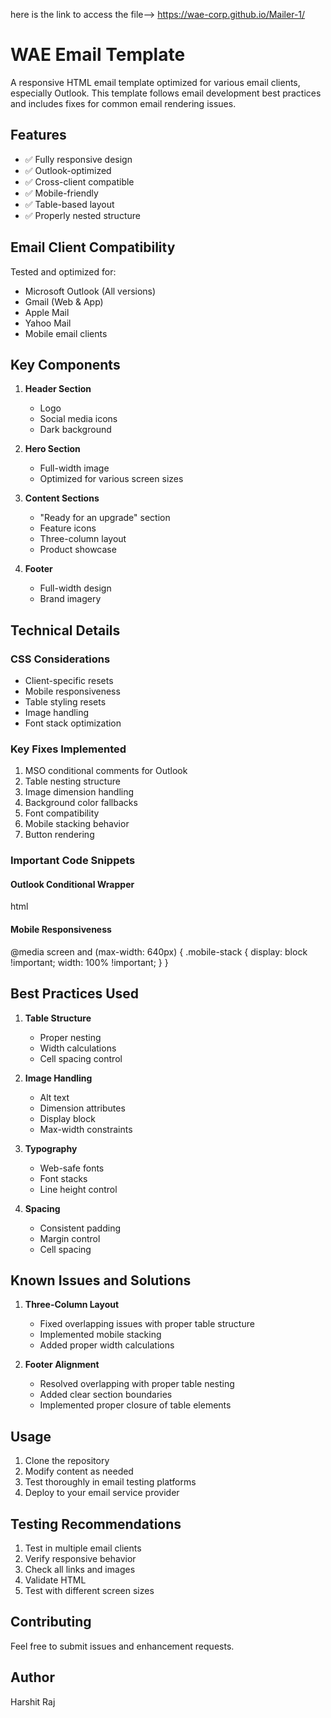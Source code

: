 here is the link to access the file--> https://wae-corp.github.io/Mailer-1/


# WAE Email Template

A responsive HTML email template optimized for various email clients, especially Outlook. This template follows email development best practices and includes fixes for common email rendering issues.

## Features

- ✅ Fully responsive design
- ✅ Outlook-optimized
- ✅ Cross-client compatible
- ✅ Mobile-friendly
- ✅ Table-based layout
- ✅ Properly nested structure

## Email Client Compatibility

Tested and optimized for:
- Microsoft Outlook (All versions)
- Gmail (Web & App)
- Apple Mail
- Yahoo Mail
- Mobile email clients

## Key Components

1. **Header Section**
   - Logo
   - Social media icons
   - Dark background

2. **Hero Section**
   - Full-width image
   - Optimized for various screen sizes

3. **Content Sections**
   - "Ready for an upgrade" section
   - Feature icons
   - Three-column layout
   - Product showcase

4. **Footer**
   - Full-width design
   - Brand imagery

## Technical Details

### CSS Considerations
- Client-specific resets
- Mobile responsiveness
- Table styling resets
- Image handling
- Font stack optimization

### Key Fixes Implemented
1. MSO conditional comments for Outlook
2. Table nesting structure
3. Image dimension handling
4. Background color fallbacks
5. Font compatibility
6. Mobile stacking behavior
7. Button rendering

### Important Code Snippets

#### Outlook Conditional Wrapper


html
<!--[if (gte mso 9)|(IE)]>
<table align="center" border="0" cellspacing="0" cellpadding="0" width="640">
<tr>
<td align="center" valign="top" width="640">
<![endif]-->



#### Mobile Responsiveness


@media screen and (max-width: 640px) {
.mobile-stack {
display: block !important;
width: 100% !important;
}
}


## Best Practices Used

1. **Table Structure**
   - Proper nesting
   - Width calculations
   - Cell spacing control

2. **Image Handling**
   - Alt text
   - Dimension attributes
   - Display block
   - Max-width constraints

3. **Typography**
   - Web-safe fonts
   - Font stacks
   - Line height control

4. **Spacing**
   - Consistent padding
   - Margin control
   - Cell spacing

## Known Issues and Solutions

1. **Three-Column Layout**
   - Fixed overlapping issues with proper table structure
   - Implemented mobile stacking
   - Added proper width calculations

2. **Footer Alignment**
   - Resolved overlapping with proper table nesting
   - Added clear section boundaries
   - Implemented proper closure of table elements

## Usage

1. Clone the repository
2. Modify content as needed
3. Test thoroughly in email testing platforms
4. Deploy to your email service provider

## Testing Recommendations

1. Test in multiple email clients
2. Verify responsive behavior
3. Check all links and images
4. Validate HTML
5. Test with different screen sizes

## Contributing

Feel free to submit issues and enhancement requests.

## Author

Harshit Raj
